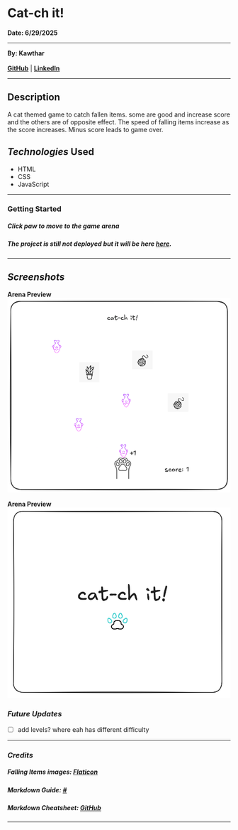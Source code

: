 # Cat-ch it!

**Date: 6/29/2025**

---

**By: Kawthar**
<br> <br>
**[GitHub](https://github.com/Kawthara-M)** |
**[LinkedIn](www.linkedin.com/in/kawthar-ahmad-331658361)**

---

## Description

<p>A cat themed game to catch fallen items. some are good and increase score and the others are of opposite effect.
The speed of falling items increase as the score increases. Minus score leads to game over.</p>

## _Technologies_ Used

- HTML
- CSS
- JavaScript

---

### Getting Started

##### Click paw to move to the game arena

##### The project is still not deployed but it will be here [here](URL).

---

## _Screenshots_

**Arena Preview**
<br>
![Image](preview.png)

**Arena Preview**
<br>
![Image](start.png)

### **_Future Updates_**

- [ ] add levels? where eah has different difficulty


---

### **_Credits_**

##### Falling Items images: [Flaticon](https://www.flaticon.com/search?word=cat)

##### Markdown Guide: [#](#)

##### Markdown Cheatsheet: [GitHub](https://guides.github.com/pdfs/markdown-cheatsheet-online.pdf)

---
